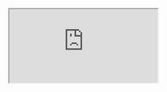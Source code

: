 <iframe src="https://github.com/hanaeju/RTLS-for-Indoor-Tracking/blob/main/%EC%A0%84%EC%9E%90%ED%8C%8C_%ED%95%9C%ED%98%9C%EC%A3%BC_%EC%98%A4%EC%98%81%EC%9A%B0.pdf" /><iframe>
